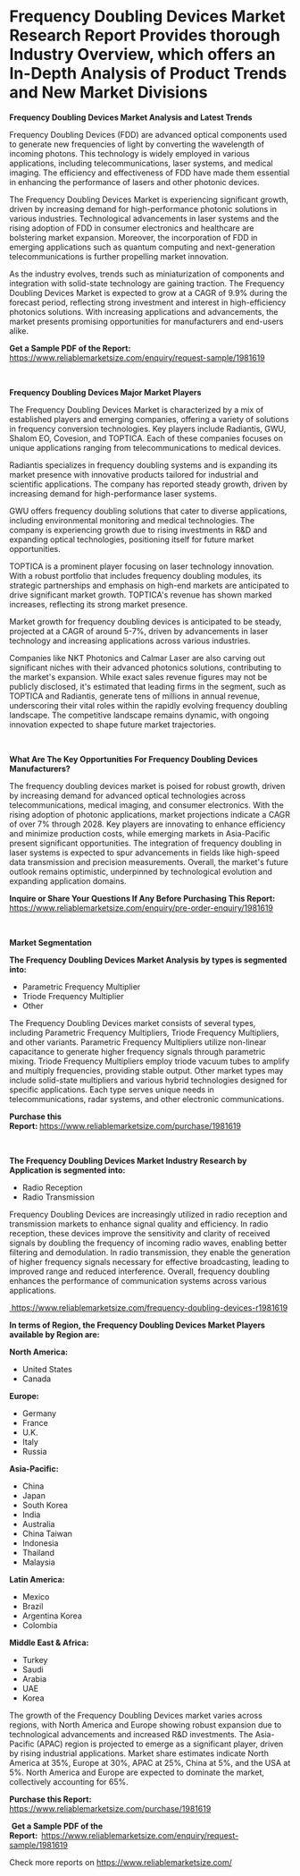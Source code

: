 <p><h1>Frequency Doubling Devices Market Research Report Provides thorough Industry Overview, which offers an In-Depth Analysis of Product Trends and New Market Divisions</h1></p><p><strong>Frequency Doubling Devices Market Analysis and Latest Trends</strong></p>
<p><p>Frequency Doubling Devices (FDD) are advanced optical components used to generate new frequencies of light by converting the wavelength of incoming photons. This technology is widely employed in various applications, including telecommunications, laser systems, and medical imaging. The efficiency and effectiveness of FDD have made them essential in enhancing the performance of lasers and other photonic devices.</p><p>The Frequency Doubling Devices Market is experiencing significant growth, driven by increasing demand for high-performance photonic solutions in various industries. Technological advancements in laser systems and the rising adoption of FDD in consumer electronics and healthcare are bolstering market expansion. Moreover, the incorporation of FDD in emerging applications such as quantum computing and next-generation telecommunications is further propelling market innovation.</p><p>As the industry evolves, trends such as miniaturization of components and integration with solid-state technology are gaining traction. The Frequency Doubling Devices Market is expected to grow at a CAGR of 9.9% during the forecast period, reflecting strong investment and interest in high-efficiency photonics solutions. With increasing applications and advancements, the market presents promising opportunities for manufacturers and end-users alike.</p></p>
<p><strong>Get a Sample PDF of the Report:&nbsp;</strong> <a href="https://www.reliablemarketsize.com/enquiry/request-sample/1981619?utm_campaign=2843&utm_medium=2&utm_source=Github&utm_content=ia&utm_term=02032025&utm_id=frequency-doubling-devices">https://www.reliablemarketsize.com/enquiry/request-sample/1981619</a></p>
<p>&nbsp;</p>
<p><strong>Frequency Doubling Devices Major Market Players</strong></p>
<p><p>The Frequency Doubling Devices Market is characterized by a mix of established players and emerging companies, offering a variety of solutions in frequency conversion technologies. Key players include Radiantis, GWU, Shalom EO, Covesion, and TOPTICA. Each of these companies focuses on unique applications ranging from telecommunications to medical devices.</p><p>Radiantis specializes in frequency doubling systems and is expanding its market presence with innovative products tailored for industrial and scientific applications. The company has reported steady growth, driven by increasing demand for high-performance laser systems.</p><p>GWU offers frequency doubling solutions that cater to diverse applications, including environmental monitoring and medical technologies. The company is experiencing growth due to rising investments in R&D and expanding optical technologies, positioning itself for future market opportunities.</p><p>TOPTICA is a prominent player focusing on laser technology innovation. With a robust portfolio that includes frequency doubling modules, its strategic partnerships and emphasis on high-end markets are anticipated to drive significant market growth. TOPTICA's revenue has shown marked increases, reflecting its strong market presence.</p><p>Market growth for frequency doubling devices is anticipated to be steady, projected at a CAGR of around 5-7%, driven by advancements in laser technology and increasing applications across various industries.</p><p>Companies like NKT Photonics and Calmar Laser are also carving out significant niches with their advanced photonics solutions, contributing to the market's expansion. While exact sales revenue figures may not be publicly disclosed, it's estimated that leading firms in the segment, such as TOPTICA and Radiantis, generate tens of millions in annual revenue, underscoring their vital roles within the rapidly evolving frequency doubling landscape. The competitive landscape remains dynamic, with ongoing innovation expected to shape future market trajectories.</p></p>
<p>&nbsp;</p>
<p><strong>What Are The Key Opportunities For Frequency Doubling Devices Manufacturers?</strong></p>
<p><p>The frequency doubling devices market is poised for robust growth, driven by increasing demand for advanced optical technologies across telecommunications, medical imaging, and consumer electronics. With the rising adoption of photonic applications, market projections indicate a CAGR of over 7% through 2028. Key players are innovating to enhance efficiency and minimize production costs, while emerging markets in Asia-Pacific present significant opportunities. The integration of frequency doubling in laser systems is expected to spur advancements in fields like high-speed data transmission and precision measurements. Overall, the market's future outlook remains optimistic, underpinned by technological evolution and expanding application domains.</p></p>
<p><strong>Inquire or Share Your Questions If Any Before Purchasing This Report:</strong> <a href="https://www.reliablemarketsize.com/enquiry/pre-order-enquiry/1981619?utm_campaign=2843&utm_medium=2&utm_source=Github&utm_content=ia&utm_term=02032025&utm_id=frequency-doubling-devices">https://www.reliablemarketsize.com/enquiry/pre-order-enquiry/1981619</a></p>
<p>&nbsp;</p>
<p><strong>Market Segmentation</strong></p>
<p><strong>The Frequency Doubling Devices Market Analysis by types is segmented into:</strong></p>
<p><ul><li>Parametric Frequency Multiplier</li><li>Triode Frequency Multiplier</li><li>Other</li></ul></p>
<p><p>The Frequency Doubling Devices market consists of several types, including Parametric Frequency Multipliers, Triode Frequency Multipliers, and other variants. Parametric Frequency Multipliers utilize non-linear capacitance to generate higher frequency signals through parametric mixing. Triode Frequency Multipliers employ triode vacuum tubes to amplify and multiply frequencies, providing stable output. Other market types may include solid-state multipliers and various hybrid technologies designed for specific applications. Each type serves unique needs in telecommunications, radar systems, and other electronic communications.</p></p>
<p><strong>Purchase this Report:&nbsp;</strong><a href="https://www.reliablemarketsize.com/purchase/1981619?utm_campaign=2843&utm_medium=2&utm_source=Github&utm_content=ia&utm_term=02032025&utm_id=frequency-doubling-devices">https://www.reliablemarketsize.com/purchase/1981619</a></p>
<p>&nbsp;</p>
<p><strong>The Frequency Doubling Devices Market Industry Research by Application is segmented into:</strong></p>
<p><ul><li>Radio Reception</li><li>Radio Transmission</li></ul></p>
<p><p>Frequency Doubling Devices are increasingly utilized in radio reception and transmission markets to enhance signal quality and efficiency. In radio reception, these devices improve the sensitivity and clarity of received signals by doubling the frequency of incoming radio waves, enabling better filtering and demodulation. In radio transmission, they enable the generation of higher frequency signals necessary for effective broadcasting, leading to improved range and reduced interference. Overall, frequency doubling enhances the performance of communication systems across various applications.</p></p>
<p><a href="https://www.reliablemarketsize.com/frequency-doubling-devices-r1981619?utm_campaign=2843&utm_medium=2&utm_source=Github&utm_content=ia&utm_term=02032025&utm_id=frequency-doubling-devices">&nbsp;https://www.reliablemarketsize.com/frequency-doubling-devices-r1981619</a></p>
<p><strong>In terms of Region, the Frequency Doubling Devices Market Players available by Region are:</strong></p>
<p>
    <p> <strong> North America: </strong>
        <ul>
            <li>United States</li>
            <li>Canada</li>
        </ul>
        </p> 
    <p> <strong> Europe: </strong>
        <ul>
            <li>Germany</li>
            <li>France</li>
            <li>U.K.</li>
            <li>Italy</li>
            <li>Russia</li>
        </ul>
        </p> 
    <p> <strong> Asia-Pacific: </strong>
        <ul>
            <li>China</li>
            <li>Japan</li>
            <li>South Korea</li>
            <li>India</li>
            <li>Australia</li>
            <li>China Taiwan</li>
            <li>Indonesia</li>
            <li>Thailand</li>
            <li>Malaysia</li>
        </ul>
        </p> 
    <p> <strong> Latin America: </strong>
        <ul>
            <li>Mexico</li>
            <li>Brazil</li>
            <li>Argentina Korea</li>
            <li>Colombia</li>
        </ul>
        </p> 
    <p> <strong> Middle East & Africa: </strong>
        <ul>
            <li>Turkey</li>
            <li>Saudi</li>
            <li>Arabia</li>
            <li>UAE</li>
            <li>Korea</li>
        </ul>
    </p>
    </p>
<p><p>The growth of the Frequency Doubling Devices market varies across regions, with North America and Europe showing robust expansion due to technological advancements and increased R&D investments. The Asia-Pacific (APAC) region is projected to emerge as a significant player, driven by rising industrial applications. Market share estimates indicate North America at 35%, Europe at 30%, APAC at 25%, China at 5%, and the USA at 5%. North America and Europe are expected to dominate the market, collectively accounting for 65%.</p></p>
<p><strong>Purchase this Report: </strong><a href="https://www.reliablemarketsize.com/purchase/1981619?utm_campaign=2843&utm_medium=2&utm_source=Github&utm_content=ia&utm_term=02032025&utm_id=frequency-doubling-devices">https://www.reliablemarketsize.com/purchase/1981619</a></p>
<p>&nbsp;<strong>Get a Sample PDF of the Report:&nbsp;&nbsp;</strong><a href="https://www.reliablemarketsize.com/enquiry/request-sample/1981619?utm_campaign=2843&utm_medium=2&utm_source=Github&utm_content=ia&utm_term=02032025&utm_id=frequency-doubling-devices">https://www.reliablemarketsize.com/enquiry/request-sample/1981619</a></p>
<p><strong></strong></p>
<p>Check more reports on <a href="https://www.reliablemarketsize.com/?utm_campaign=2843&utm_medium=2&utm_source=Github&utm_content=ia&utm_term=02032025&utm_id=frequency-doubling-devices">https://www.reliablemarketsize.com/</a></p>